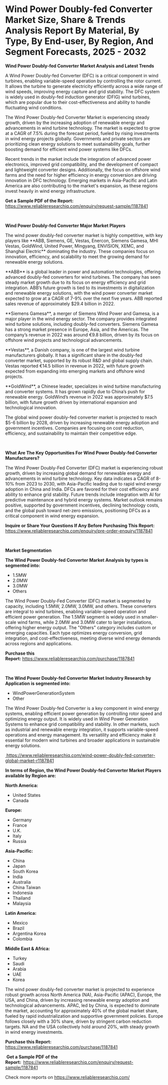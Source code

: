 <p><h1>Wind Power Doubly-fed Converter Market Size, Share & Trends Analysis Report By Material, By Type, By End-user, By Region, And Segment Forecasts, 2025 - 2032</h1></p><p><strong>Wind Power Doubly-fed Converter Market Analysis and Latest Trends</strong></p>
<p><p>A Wind Power Doubly-fed Converter (DFC) is a critical component in wind turbines, enabling variable-speed operation by controlling the rotor current. It allows the turbine to generate electricity efficiently across a wide range of wind speeds, improving energy capture and grid stability. The DFC system is widely used in doubly-fed induction generator (DFIG) wind turbines, which are popular due to their cost-effectiveness and ability to handle fluctuating wind conditions.</p><p>The Wind Power Doubly-fed Converter Market is experiencing steady growth, driven by the increasing adoption of renewable energy and advancements in wind turbine technology. The market is expected to grow at a CAGR of 7.5% during the forecast period, fueled by rising investments in wind energy projects globally. Governments and private sectors are prioritizing clean energy solutions to meet sustainability goals, further boosting demand for efficient wind power systems like DFCs.</p><p>Recent trends in the market include the integration of advanced power electronics, improved grid compatibility, and the development of compact and lightweight converter designs. Additionally, the focus on offshore wind farms and the need for higher efficiency in energy conversion are driving innovation in DFC technology. Emerging markets in Asia-Pacific and Latin America are also contributing to the market's expansion, as these regions invest heavily in wind energy infrastructure.</p></p>
<p><strong>Get a Sample PDF of the Report:&nbsp;</strong> <a href="https://www.reliableresearchiq.com/enquiry/request-sample/1187841?utm_campaign=1906&utm_medium=2&utm_source=Github&utm_content=ia&utm_term=20012025&utm_id=wind-power-doubly-fed-converter">https://www.reliableresearchiq.com/enquiry/request-sample/1187841</a></p>
<p>&nbsp;</p>
<p><strong>Wind Power Doubly-fed Converter Major Market Players</strong></p>
<p><p>The wind power doubly-fed converter market is highly competitive, with key players like **ABB, Siemens, GE, Vestas, Enercon, Siemens Gamesa, MHI Vestas, GoldWind, United Power, Mingyang, ENVISION, XEMC, and Shanghai Electric** dominating the industry. These companies focus on innovation, efficiency, and scalability to meet the growing demand for renewable energy solutions.</p><p>**ABB** is a global leader in power and automation technologies, offering advanced doubly-fed converters for wind turbines. The company has seen steady market growth due to its focus on energy efficiency and grid integration. ABB’s future growth is tied to its investments in digitalization and renewable energy solutions, with the wind power converter market expected to grow at a CAGR of 7-9% over the next five years. ABB reported sales revenue of approximately $29.4 billion in 2022.</p><p>**Siemens Gamesa**, a merger of Siemens Wind Power and Gamesa, is a major player in the wind energy sector. The company provides integrated wind turbine solutions, including doubly-fed converters. Siemens Gamesa has a strong market presence in Europe, Asia, and the Americas. The company’s revenue in 2022 was around €9.8 billion, driven by its focus on offshore wind projects and technological advancements.</p><p>**Vestas**, a Danish company, is one of the largest wind turbine manufacturers globally. It has a significant share in the doubly-fed converter market, supported by its robust R&D and global supply chain. Vestas reported €14.5 billion in revenue in 2022, with future growth expected from expanding into emerging markets and offshore wind projects.</p><p>**GoldWind**, a Chinese leader, specializes in wind turbine manufacturing and converter systems. It has grown rapidly due to China’s push for renewable energy. GoldWind’s revenue in 2022 was approximately $7.5 billion, with future growth driven by international expansion and technological innovation.</p><p>The global wind power doubly-fed converter market is projected to reach $5-6 billion by 2028, driven by increasing renewable energy adoption and government incentives. Companies are focusing on cost reduction, efficiency, and sustainability to maintain their competitive edge.</p></p>
<p>&nbsp;</p>
<p><strong>What Are The Key Opportunities For Wind Power Doubly-fed Converter Manufacturers?</strong></p>
<p><p>The Wind Power Doubly-Fed Converter (DFC) market is experiencing robust growth, driven by increasing global demand for renewable energy and advancements in wind turbine technology. Key data indicates a CAGR of 8-10% from 2023 to 2030, with Asia-Pacific leading due to rapid wind energy adoption in China and India. DFCs are favored for their cost efficiency and ability to enhance grid stability. Future trends include integration with AI for predictive maintenance and hybrid energy systems. Market outlook remains positive, supported by government incentives, declining technology costs, and the global push toward net-zero emissions, positioning DFCs as a critical component in wind energy expansion.</p></p>
<p><strong>Inquire or Share Your Questions If Any Before Purchasing This Report:</strong> <a href="https://www.reliableresearchiq.com/enquiry/pre-order-enquiry/1187841?utm_campaign=1906&utm_medium=2&utm_source=Github&utm_content=ia&utm_term=20012025&utm_id=wind-power-doubly-fed-converter">https://www.reliableresearchiq.com/enquiry/pre-order-enquiry/1187841</a></p>
<p>&nbsp;</p>
<p><strong>Market Segmentation</strong></p>
<p><strong>The Wind Power Doubly-fed Converter Market Analysis by types is segmented into:</strong></p>
<p><ul><li>1.5MW</li><li>2.0MW</li><li>3.0MW</li><li>Others</li></ul></p>
<p><p>The Wind Power Doubly-Fed Converter (DFC) market is segmented by capacity, including 1.5MW, 2.0MW, 3.0MW, and others. These converters are integral to wind turbines, enabling variable-speed operation and efficient power generation. The 1.5MW segment is widely used in smaller-scale wind farms, while 2.0MW and 3.0MW cater to larger installations, offering higher energy output. The "Others" category includes custom or emerging capacities. Each type optimizes energy conversion, grid integration, and cost-effectiveness, meeting diverse wind energy demands across regions and applications.</p></p>
<p><strong>Purchase this Report:&nbsp;</strong><a href="https://www.reliableresearchiq.com/purchase/1187841?utm_campaign=1906&utm_medium=2&utm_source=Github&utm_content=ia&utm_term=20012025&utm_id=wind-power-doubly-fed-converter">https://www.reliableresearchiq.com/purchase/1187841</a></p>
<p>&nbsp;</p>
<p><strong>The Wind Power Doubly-fed Converter Market Industry Research by Application is segmented into:</strong></p>
<p><ul><li>WindPowerGenerationSystem</li><li>Other</li></ul></p>
<p><p>The Wind Power Doubly-fed Converter is a key component in wind energy systems, enabling efficient power generation by controlling rotor speed and optimizing energy output. It is widely used in Wind Power Generation Systems to enhance grid compatibility and stability. In other markets, such as industrial and renewable energy integration, it supports variable-speed operations and energy management. Its versatility and efficiency make it essential for modern wind turbines and broader applications in sustainable energy solutions.</p></p>
<p><a href="https://www.reliableresearchiq.com/wind-power-doubly-fed-converter-global-market-r1187841?utm_campaign=1906&utm_medium=2&utm_source=Github&utm_content=ia&utm_term=20012025&utm_id=wind-power-doubly-fed-converter">&nbsp;https://www.reliableresearchiq.com/wind-power-doubly-fed-converter-global-market-r1187841</a></p>
<p><strong>In terms of Region, the Wind Power Doubly-fed Converter Market Players available by Region are:</strong></p>
<p>
    <p> <strong> North America: </strong>
        <ul>
            <li>United States</li>
            <li>Canada</li>
        </ul>
        </p> 
    <p> <strong> Europe: </strong>
        <ul>
            <li>Germany</li>
            <li>France</li>
            <li>U.K.</li>
            <li>Italy</li>
            <li>Russia</li>
        </ul>
        </p> 
    <p> <strong> Asia-Pacific: </strong>
        <ul>
            <li>China</li>
            <li>Japan</li>
            <li>South Korea</li>
            <li>India</li>
            <li>Australia</li>
            <li>China Taiwan</li>
            <li>Indonesia</li>
            <li>Thailand</li>
            <li>Malaysia</li>
        </ul>
        </p> 
    <p> <strong> Latin America: </strong>
        <ul>
            <li>Mexico</li>
            <li>Brazil</li>
            <li>Argentina Korea</li>
            <li>Colombia</li>
        </ul>
        </p> 
    <p> <strong> Middle East & Africa: </strong>
        <ul>
            <li>Turkey</li>
            <li>Saudi</li>
            <li>Arabia</li>
            <li>UAE</li>
            <li>Korea</li>
        </ul>
    </p>
    </p>
<p><p>The wind power doubly-fed converter market is projected to experience robust growth across North America (NA), Asia-Pacific (APAC), Europe, the USA, and China, driven by increasing renewable energy adoption and technological advancements. APAC, led by China, is expected to dominate the market, accounting for approximately 40% of the global market share, fueled by rapid industrialization and supportive government policies. Europe follows closely with a 30% share, driven by stringent carbon reduction targets. NA and the USA collectively hold around 20%, with steady growth in wind energy investments.</p></p>
<p><strong>Purchase this Report: </strong><a href="https://www.reliableresearchiq.com/purchase/1187841?utm_campaign=1906&utm_medium=2&utm_source=Github&utm_content=ia&utm_term=20012025&utm_id=wind-power-doubly-fed-converter">https://www.reliableresearchiq.com/purchase/1187841</a></p>
<p>&nbsp;<strong>Get a Sample PDF of the Report:&nbsp;&nbsp;</strong><a href="https://www.reliableresearchiq.com/enquiry/request-sample/1187841?utm_campaign=1906&utm_medium=2&utm_source=Github&utm_content=ia&utm_term=20012025&utm_id=wind-power-doubly-fed-converter">https://www.reliableresearchiq.com/enquiry/request-sample/1187841</a></p>
<p><strong></strong></p>
<p>Check more reports on <a href="https://www.reliableresearchiq.com/?utm_campaign=1906&utm_medium=2&utm_source=Github&utm_content=ia&utm_term=20012025&utm_id=wind-power-doubly-fed-converter">https://www.reliableresearchiq.com/</a></p>
